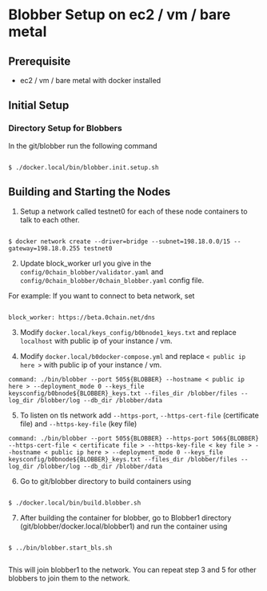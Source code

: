 # Blobber Setup on ec2 / vm / bare metal

## Prerequisite

- ec2 / vm / bare metal  with docker installed

## Initial Setup

  

### Directory Setup for Blobbers

  

In the git/blobber run the following command

  

```

$ ./docker.local/bin/blobber.init.setup.sh

```

  

## Building and Starting the Nodes

  
1. Setup a network called testnet0 for each of these node containers to talk to each other.
 
 ```

$ docker network create --driver=bridge --subnet=198.18.0.0/15 --gateway=198.18.0.255 testnet0

```
2. Update block_worker url you give in the `config/0chain_blobber/validator.yaml` and `config/0chain_blobber/0chain_blobber.yaml` config file.

For example: If you want to connect to beta network, set


```

block_worker: https://beta.0chain.net/dns

```
3. Modify `docker.local/keys_config/b0bnode1_keys.txt` and replace `localhost` with public ip of your instance / vm.

4. Modify `docker.local/b0docker-compose.yml` and replace `< public ip here >` with public ip of your instance / vm.


` command: ./bin/blobber --port 505${BLOBBER} --hostname < public ip here > --deployment_mode 0 --keys_file keysconfig/b0bnode${BLOBBER}_keys.txt --files_dir /blobber/files --log_dir /blobber/log --db_dir /blobber/data `


5. To listen on tls network add `--https-port`, `--https-cert-file` (certificate file) and `--https-key-file` (key file)


` command: ./bin/blobber --port 505${BLOBBER} --https-port 506${BLOBBER} --https-cert-file < certificate file > --https-key-file < key file > --hostname < public ip here > --deployment_mode 0 --keys_file keysconfig/b0bnode${BLOBBER}_keys.txt --files_dir /blobber/files --log_dir /blobber/log --db_dir /blobber/data `


6. Go to git/blobber directory to build containers using 
  

```

$ ./docker.local/bin/build.blobber.sh

```
  

7. After building the container for blobber, go to Blobber1 directory (git/blobber/docker.local/blobber1) and run the container using

  

```

$ ../bin/blobber.start_bls.sh


```

This will join blobber1 to the network. You can repeat step 3 and 5 for other blobbers to join them to the network.

